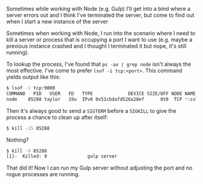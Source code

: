 Sometimes while working with Node (e.g. Gulp) I'll get into a bind where a server errors out and I think I've terminated the server, but come to find out when I start a new instance of the server 

Sometimes when working with Node, I run into the scenario where I need to kill a server or process that is occupying a port I want to use (e.g. maybe a previous instance crashed and I thought I terminated it but nope, it's still running).

To lookup the process, I've found that `ps -ax | grep node` isn't always the most effective. I've come to prefer `lsof -i tcp:<port>`. This command yields output like this:

```bash
$ lsof -i tcp:9000
COMMAND   PID   USER   FD   TYPE             DEVICE SIZE/OFF NODE NAME
node    85288 taylor   19u  IPv6 0x51cbdafd526a28ef      0t0  TCP *:cslistener (LISTEN)
```

Then it's always good to send a `SIGTERM` before a `SIGKILL` to give the process a chance to clean up after itself:

```bash
$ kill -15 85288
```

Nothing?

```bash
$ kill -9 85288
[1]-  Killed: 9               gulp server
```

That did it! Now I can run my Gulp server without adjusting the port and no rogue processes are running.
